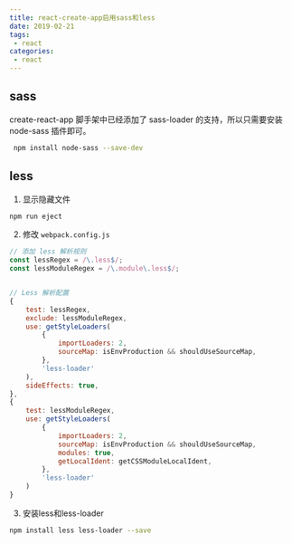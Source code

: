 ```yaml
---
title: react-create-app启用sass和less
date: 2019-02-21
tags:
 - react      
categories: 
 - react
---
```


## sass

create-react-app 脚手架中已经添加了 sass-loader 的支持，所以只需要安装 node-sass 插件即可。

```bash
 npm install node-sass --save-dev
```

## less

1. 显示隐藏文件

```bash
npm run eject
```

2. 修改 `webpack.config.js`

```js
// 添加 less 解析规则
const lessRegex = /\.less$/;
const lessModuleRegex = /\.module\.less$/;


// Less 解析配置
{
    test: lessRegex,
    exclude: lessModuleRegex,
    use: getStyleLoaders(
        {
            importLoaders: 2,
            sourceMap: isEnvProduction && shouldUseSourceMap,
        },
        'less-loader'
    ),
    sideEffects: true,
},
{
    test: lessModuleRegex,
    use: getStyleLoaders(
        {
            importLoaders: 2,
            sourceMap: isEnvProduction && shouldUseSourceMap,
            modules: true,
            getLocalIdent: getCSSModuleLocalIdent,
        },
        'less-loader'
    )
}
```

3. 安装less和less-loader

```bash
npm install less less-loader --save
```